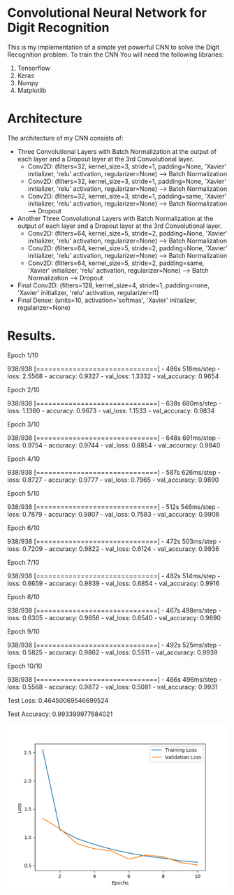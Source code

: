 # Convolutional Neural Network for Digit Recognition
This is my implementation of a simple yet powerful CNN to solve the Digit Recognition problem. To train the CNN You will need the following libraries:
1. Tensorflow
1. Keras
1. Numpy
1. Matplotlib

# Architecture
The architecture of my CNN consists of:
- Three Convolutional Layers with Batch Normalization at the output of each layer and a Dropout layer at the 3rd Convolutional layer.
  - Conv2D: (filters=32, kernel_size=3, stride=1, padding=None, 'Xavier' initializer, 'relu' activation, regularizer=None) --> Batch Normalization
  - Conv2D: (filters=32, kernel_size=3, stride=1, padding=None, 'Xavier' initializer, 'relu' activation, regularizer=None) --> Batch Normalization
  - Conv2D: (filters=32, kernel_size=3, stride=1, padding=same, 'Xavier' initializer, 'relu' activation, regularizer=None) --> Batch Normalization --> Dropout
- Another Three Convolutional Layers with Batch Normalization at the output of each layer and a Dropout layer at the 3rd Convolutional layer.
  - Conv2D: (filters=64, kernel_size=5, stride=2, padding=None, 'Xavier' initializer, 'relu' activation, regularizer=None) --> Batch Normalization
  - Conv2D: (filters=64, kernel_size=5, stride=2, padding=None, 'Xavier' initializer, 'relu' activation, regularizer=None) --> Batch Normalization
  - Conv2D: (filters=64, kernel_size=5, stride=2, padding=same, 'Xavier' initializer, 'relu' activation, regularizer=None) --> Batch Normalization --> Dropout
- Final Conv2D: (filters=128, kernel_size=4, stride=1, padding=none, 'Xavier' initializer, 'relu' activation, regularizer=l1)
- Final Dense: (units=10, activation='softmax', 'Xavier' initializer, regularizer=None)

# Results.
Epoch 1/10

938/938 [==============================] - 486s 518ms/step - loss: 2.5568 - accuracy: 0.9327 - val_loss: 1.3332 - val_accuracy: 0.9654

Epoch 2/10

938/938 [==============================] - 638s 680ms/step - loss: 1.1360 - accuracy: 0.9673 - val_loss: 1.1533 - val_accuracy: 0.9834

Epoch 3/10

938/938 [==============================] - 648s 691ms/step - loss: 0.9754 - accuracy: 0.9744 - val_loss: 0.8854 - val_accuracy: 0.9840

Epoch 4/10

938/938 [==============================] - 587s 626ms/step - loss: 0.8727 - accuracy: 0.9777 - val_loss: 0.7965 - val_accuracy: 0.9890

Epoch 5/10

938/938 [==============================] - 512s 546ms/step - loss: 0.7879 - accuracy: 0.9807 - val_loss: 0.7583 - val_accuracy: 0.9906

Epoch 6/10

938/938 [==============================] - 472s 503ms/step - loss: 0.7209 - accuracy: 0.9822 - val_loss: 0.6124 - val_accuracy: 0.9936

Epoch 7/10

938/938 [==============================] - 482s 514ms/step - loss: 0.6659 - accuracy: 0.9839 - val_loss: 0.6854 - val_accuracy: 0.9916

Epoch 8/10

938/938 [==============================] - 467s 498ms/step - loss: 0.6305 - accuracy: 0.9856 - val_loss: 0.6540 - val_accuracy: 0.9890

Epoch 9/10

938/938 [==============================] - 492s 525ms/step - loss: 0.5825 - accuracy: 0.9862 - val_loss: 0.5511 - val_accuracy: 0.9939

Epoch 10/10

938/938 [==============================] - 466s 496ms/step - loss: 0.5568 - accuracy: 0.9872 - val_loss: 0.5081 - val_accuracy: 0.9931

Test Loss: 0.46450069546699524

Test Accuracy: 0.993399977684021

![image](https://github.com/kochlisGit/Deep-Learning/blob/master/MNIST/training_loss.png)
